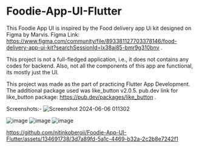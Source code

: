 # Foodie-App-UI-Flutter

This Foodie App UI is inspired by the Food delivery app Ui kit designed on Figma by Marvis.
Figma Link: https://www.figma.com/community/file/893381127703378146/food-delivery-app-ui-kit?searchSessionId=lx38ai85-bmr9g310bnv .

This project is not a full-fledged application, i.e., it does not contains any codes for backend.
Also, not all the components of this app are functional, its mostly just the UI.

This project was made as the part of practicing Flutter App Development. The additional package used was like_button v2.0.5.
pub.dev link for like_button package: https://pub.dev/packages/like_button .

Screenshots:-
![Screenshot 2024-06-06 011302](https://github.com/nitinkoberoii/Foodie-App-UI-Flutter/assets/134691738/a92b412f-e315-48cb-a2c6-ffe85f49982a)

![image](https://github.com/nitinkoberoii/Foodie-App-UI-Flutter/assets/134691738/2ab59590-a44e-4fa7-b379-bbd1f2150e74)
![image](https://github.com/nitinkoberoii/Foodie-App-UI-Flutter/assets/134691738/13b4b801-fd4d-45f3-beab-613c7e831fc2)
![image](https://github.com/nitinkoberoii/Foodie-App-UI-Flutter/assets/134691738/bc905b4e-03ed-492b-b987-99ceedf4cf3c)



https://github.com/nitinkoberoii/Foodie-App-UI-Flutter/assets/134691738/3d7a89fd-5a1c-4469-b32a-2c2b8e7242f1
